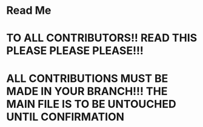 # Read Me
# TO ALL CONTRIBUTORS!! READ THIS PLEASE PLEASE PLEASE!!!
# ALL CONTRIBUTIONS MUST BE MADE IN YOUR BRANCH!!! THE MAIN FILE IS TO BE UNTOUCHED UNTIL CONFIRMATION
